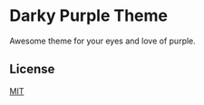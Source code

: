 # Darky Purple Theme

Awesome theme for your eyes and love of purple.

## License

[MIT](https://choosealicense.com/licenses/mit/)
